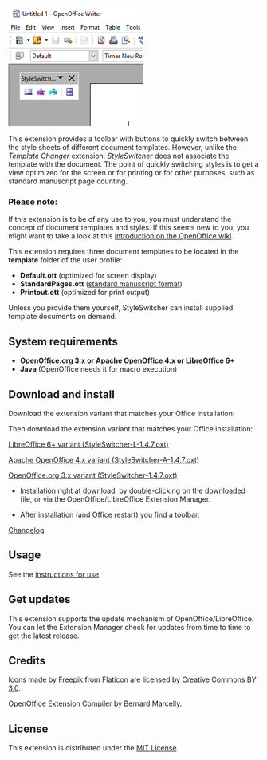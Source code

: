 ![Screenshot: toolbar](Screenshots/Toolbar00-en.png)

This extension provides a toolbar with buttons to quickly switch between the style sheets of different document templates. 
However, unlike the [_Template Changer_](https://extensions.openoffice.org/en/project/template-changer) extension,  _StyleSwitcher_  does not associate the template with the document. The point of quickly switching styles is to get a view optimized for the screen or for printing or for other purposes, such as standard manuscript page counting.

### Please note:

If this extension is to be of any use to you, you must understand the concept of document templates and styles. If this seems new to you, you might want to take a look at this [introduction on the OpenOffice wiki](https://wiki.openoffice.org/wiki/Documentation/OOoAuthors_User_Manual/Writer_Guide/Introduction_to_Styles). 


This extension requires three document templates to be located in the __template__ folder of the user profile: 

*  __Default.ott__  (optimized for screen display)
*  __StandardPages.ott__  ([standard manuscript format](https://en.wikipedia.org/wiki/Standard_manuscript_format))
*  __Printout.ott__  (optimized for print output)


Unless you provide them yourself, StyleSwitcher can install supplied template documents on demand. 
 

## System requirements

* __OpenOffice.org 3.x or Apache OpenOffice 4.x or LibreOffice 6+__
* __Java__ (OpenOffice needs it for macro execution)

## Download and install

Download the extension variant that matches your Office installation:

Then download the extension variant that matches your Office installation:

[LibreOffice 6+ variant (StyleSwitcher-L-1.4.7.oxt)](https://raw.githubusercontent.com/peter88213/StyleSwitcher/master/StyleSwitcher-L-1.4.7.oxt)

[Apache OpenOffice 4.x variant (StyleSwitcher-A-1.4.7.oxt)](https://raw.githubusercontent.com/peter88213/StyleSwitcher/master/StyleSwitcher-A-1.4.7.oxt)

[OpenOffice.org 3.x variant (StyleSwitcher-1.4.7.oxt)](https://raw.githubusercontent.com/peter88213/StyleSwitcher/master/StyleSwitcher-1.4.7.oxt)

* Installation right at download, by double-clicking on the downloaded file, or via the OpenOffice/LibreOffice Extension Manager.

* After installation (and Office restart) you find a toolbar.

[Changelog](changelog)


## Usage

See the [instructions for use](help-en)

## Get updates

This extension supports the update mechanism of OpenOffice/LibreOffice. You can let the Extension Manager check for updates from time to time to get the latest release.

## Credits
Icons made by [Freepik](https://www.freepik.com) from [Flaticon](https://www.flaticon.com) are licensed by [Creative Commons BY 3.0](http://creativecommons.org/licenses/by/3.0/).

[OpenOffice Extension Compiler](https://wiki.openoffice.org/wiki/Extensions_Packager#Extension_Compiler) by Bernard Marcelly.


## License

This extension is distributed under the [MIT License](http://www.opensource.org/licenses/mit-license.php).
